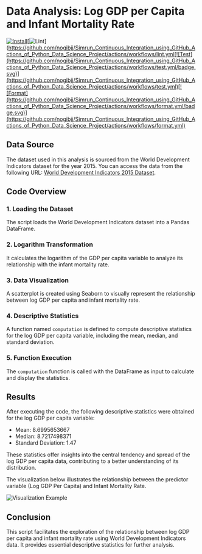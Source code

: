 # Data Analysis: Log GDP per Capita and Infant Mortality Rate

[![Install](https://github.com/nogibjj/Simrun_Continuous_Integration_using_GitHub_Actions_of_Python_Data_Science_Project/actions/workflows/install.yml/badge.svg)](https://github.com/nogibjj/Simrun_Continuous_Integration_using_GitHub_Actions_of_Python_Data_Science_Project/actions/workflows/install.yml)[![Lint](https://github.com/nogibjj/Simrun_Continuous_Integration_using_GitHub_Actions_of_Python_Data_Science_Project/actions/workflows/lint.yml/badge.svg)](https://github.com/nogibjj/Simrun_Continuous_Integration_using_GitHub_Actions_of_Python_Data_Science_Project/actions/workflows/lint.yml[![Test](https://github.com/nogibjj/Simrun_Continuous_Integration_using_GitHub_Actions_of_Python_Data_Science_Project/actions/workflows/test.yml/badge.svg)](https://github.com/nogibjj/Simrun_Continuous_Integration_using_GitHub_Actions_of_Python_Data_Science_Project/actions/workflows/test.yml)[![Format](https://github.com/nogibjj/Simrun_Continuous_Integration_using_GitHub_Actions_of_Python_Data_Science_Project/actions/workflows/format.yml/badge.svg)](https://github.com/nogibjj/Simrun_Continuous_Integration_using_GitHub_Actions_of_Python_Data_Science_Project/actions/workflows/format.yml)

## Data Source

The dataset used in this analysis is sourced from the World Development Indicators dataset for the year 2015. You can access the data from the following URL: [World Development Indicators 2015 Dataset](https://media.githubusercontent.com/media/nickeubank/MIDS_Data/master/World_Development_Indicators/wdi_small_tidy_2015.csv).

## Code Overview

### 1. Loading the Dataset

The script loads the World Development Indicators dataset into a Pandas DataFrame.

### 2. Logarithm Transformation

It calculates the logarithm of the GDP per capita variable to analyze its relationship with the infant mortality rate.

### 3. Data Visualization

A scatterplot is created using Seaborn to visually represent the relationship between log GDP per capita and infant mortality rate.

### 4. Descriptive Statistics

A function named `computation` is defined to compute descriptive statistics for the log GDP per capita variable, including the mean, median, and standard deviation.

### 5. Function Execution

The `computation` function is called with the DataFrame as input to calculate and display the statistics.

## Results

After executing the code, the following descriptive statistics were obtained for the log GDP per capita variable:

- Mean: 8.6995653667
- Median: 8.7217498371
- Standard Deviation: 1.47

These statistics offer insights into the central tendency and spread of the log GDP per capita data, contributing to a better understanding of its distribution.

The visualization below illustrates the relationship between the predictor variable (Log GDP Per Capita) and Infant Mortality Rate.

![Visualization Example](https://user-images.githubusercontent.com/141798228/266807301-e455df10-7308-42a5-bb9d-d055e5e45f8f.jpg)

## Conclusion

This script facilitates the exploration of the relationship between log GDP per capita and infant mortality rate using World Development Indicators data. It provides essential descriptive statistics for further analysis.
